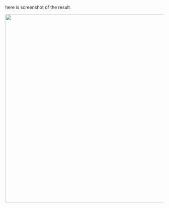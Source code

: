 here is screenshot of the result
<p align="center">
   <img src="Снимок%20экрана%202020-09-08%20в%12.10.50.png" width="600" height="600">
</p>

